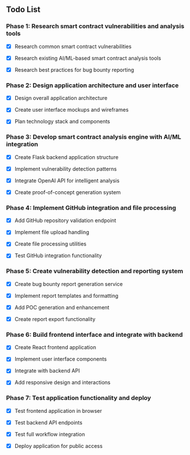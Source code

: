 ## Todo List

### Phase 1: Research smart contract vulnerabilities and analysis tools
- [x] Research common smart contract vulnerabilities
- [x] Research existing AI/ML-based smart contract analysis tools
- [x] Research best practices for bug bounty reporting




### Phase 2: Design application architecture and user interface
- [x] Design overall application architecture
- [x] Create user interface mockups and wireframes
- [x] Plan technology stack and components



### Phase 3: Develop smart contract analysis engine with AI/ML integration
- [x] Create Flask backend application structure
- [x] Implement vulnerability detection patterns
- [x] Integrate OpenAI API for intelligent analysis
- [x] Create proof-of-concept generation system


### Phase 4: Implement GitHub integration and file processing
- [x] Add GitHub repository validation endpoint
- [x] Implement file upload handling
- [x] Create file processing utilities
- [x] Test GitHub integration functionality


### Phase 5: Create vulnerability detection and reporting system
- [x] Create bug bounty report generation service
- [x] Implement report templates and formatting
- [x] Add POC generation and enhancement
- [x] Create report export functionality


### Phase 6: Build frontend interface and integrate with backend
- [x] Create React frontend application
- [x] Implement user interface components
- [x] Integrate with backend API
- [x] Add responsive design and interactions


### Phase 7: Test application functionality and deploy
- [x] Test frontend application in browser
- [x] Test backend API endpoints
- [x] Test full workflow integration
- [x] Deploy application for public access

